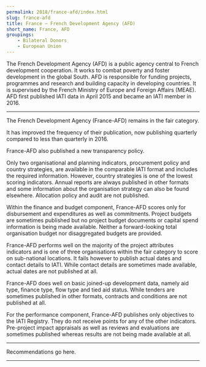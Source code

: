 ```yaml
---
permalink: 2018/france-afd/index.html
slug: france-afd
title: France – French Development Agency (AFD)
short_name: France, AFD
groupings:
    - Bilateral Donors
    - European Union
---
```


The French Development Agency (AFD) is a public agency central to French development cooperation. It works to combat poverty and foster development in the global South. AFD is responsible for funding projects, programmes and research and building capacity in developing countries. It is supervised by the French Ministry of Europe and Foreign Affairs (MEAE). AFD first published IATI data in April 2015 and became an IATI member in 2016.

---

The French Development Agency (France-AFD) remains in the fair category. 

It has improved the frequency of their publication, now publishing quarterly compared to less than quarterly in 2016. 

France-AFD also published a new transparency policy. 

Only two organisational and planning indicators, procurement policy and country strategies, are available in the comparable IATI format and includes the required information. However, country strategies is one of the lowest scoring indicators. Annual reports are always published in other formats and some information about the organisation strategy can also be found elsewhere.  Allocation policy and audit are not published. 

Within the finance and budget component, France-AFD scores only for disbursement and expenditures as well as commitments. Project budgets are sometimes published but no project budget documents or capital spend information is being made available. Neither a forward-looking total organisation budget nor disaggregated budgets are provided.

France-AFD performs well on the majority of the project attributes indicators and is one of three organisations within the fair category to score on sub-national locations. It fails however to publish actual dates and contact details to IATI. While contact details are sometimes made available, actual dates are not published at all. 

France-AFD does well on basic joined-up development data, namely aid type, finance type, flow type and tied aid status. While tenders are sometimes published in other formats, contracts and conditions are not published at all. 

For the performance component, France-AFD publishes only objectives to the IATI Registry. They do not receive points for any of the other indicators. Pre-project impact appraisals as well as reviews and evaluations are sometimes published whereas results are not being made available at all. 


---

Recommendations go here.

---
